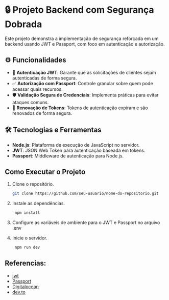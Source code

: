 # 🔒 Projeto Backend com Segurança Dobrada

Este projeto demonstra a implementação de segurança reforçada em um backend usando JWT e Passport, com foco em autenticação e autorização.

## ⚙️ Funcionalidades

- 🔐 **Autenticação JWT**: Garante que as solicitações de clientes sejam autenticadas de forma segura.
- ✅ **Autorização com Passport**: Controle granular sobre quem pode acessar quais recursos.
- 🛡️ **Validação Segura de Credenciais**: Implementa práticas para evitar ataques comuns.
- 🔄 **Renovação de Tokens**: Tokens de autenticação expiram e são renovados de forma segura.
  
## 🛠️ Tecnologias e Ferramentas

- **Node.js**: Plataforma de execução de JavaScript no servidor.
- **JWT**: JSON Web Token para autenticação baseada em tokens.
- **Passport**: Middleware de autenticação para Node.js.

## Como Executar o Projeto

1.  Clone o repositório.

    ```bash
    git clone https://github.com/seu-usuario/nome-do-repositorio.git
    ```

2.  Instale as dependências.

    ```bash
     npm install
    ```

3.  Configure as variáveis de ambiente para o JWT e Passport no arquivo .env

4.  Inicie o servidor.

    ```bash
     npm run dev
    ```

## Referencias:

- [jwt](https://jwt.io/)
- [Passport](https://www.passportjs.org/)
- [Digitalocean](https://www.digitalocean.com/community/tutorials/api-authentication-with-json-web-tokensjwt-and-passport)
- [dev.to](https://dev.to/jhonyaraujooficial/trabalhando-com-autenticacao-e-autorizacao-em-nodejs-jwt-e-passportjs-19ho)
